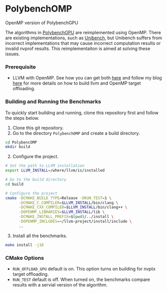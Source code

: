 # PolybenchOMP
OpenMP version of PolybenchGPU

The algorithms in [PolybenchGPU](http://web.cse.ohio-state.edu/~pouchet.2/software/polybench/GPU/) 
are reimplemented using OpenMP. There are existing implementations, such as 
[Unibench](https://github.com/UofT-EcoSystem/Unibench), but Unibench suffers from incorrect implementations that may cause
incorrect computation results or invalid nvprof results. This reimplementaiton is aimed at solving these issues. 

### Prerequisite ###
 - LLVM with OpenMP. See how you can get both [here](https://llvm.org/docs/GettingStarted.html) and follow my blog 
 [here](https://qiongsiwu.github.io/llvm/openmp/2019/05/29/how-to-build-openmp-offloading-lib.html) 
 for more details on how to build llvm and OpenMP target offloading. 

### Building and Running the Benchmarks ###
To quickly start building and running, clone this repository first and follow the steps below. 
1. Clone this git repository. 
2. Go to the directory `PolybenchOMP` and create a build directory. 
```bash
cd PolybencOMP
mkdir build
```
2. Configure the project. 
```bash
# Set the path to LLVM installation
export LLVM_INSTALL=/where/llvm/is/installed

# Go to the build directory
cd build

# Configure the project
cmake -DCMAKE_BUILD_TYPE=Release -DRUN_TEST=1 \
      -DCMAKE_C_COMPILER=$LLVM_INSTALL/bin/clang \
      -DCMAKE_CXX_COMPILER=$LLVM_INSTALL/bin/clang++ \
      -DOPENMP_LIBRARIES=$LLVM_INSTALL/lib \
      -DCMAKE_INSTALL_PREFIX=$(pwd)/../install \
      -DOPENMP_INCLUDES=~/llvm-project/install/include \
      ..
```
3. Install all the benchmarks. 
```bash 
make install -j16
```

### CMake Options ###
 - `RUN_OFFLOAD_GPU` default is on. This option turns on building for nvptx target offloading. 
 - `RUN_TEST` default is off. When turned on, the benchmarks compare results with a servial version of the algorithm. 
 

